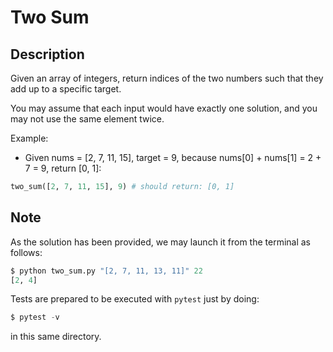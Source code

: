 # Two Sum

## Description

Given an array of integers, return indices of the two numbers such that they add up to a specific target.

You may assume that each input would have exactly one solution, and you may not use the same element twice.

Example:

* Given nums = [2, 7, 11, 15], target = 9, because nums[0] + nums[1] = 2 + 7 = 9, return [0, 1]:

```python
two_sum([2, 7, 11, 15], 9) # should return: [0, 1]
```

## Note

As the solution has been provided, we may launch it from the terminal as follows:

```python
$ python two_sum.py "[2, 7, 11, 13, 11]" 22
[2, 4]
```

Tests are prepared to be executed with `pytest` just by doing:

```python
$ pytest -v
```

in this same directory.